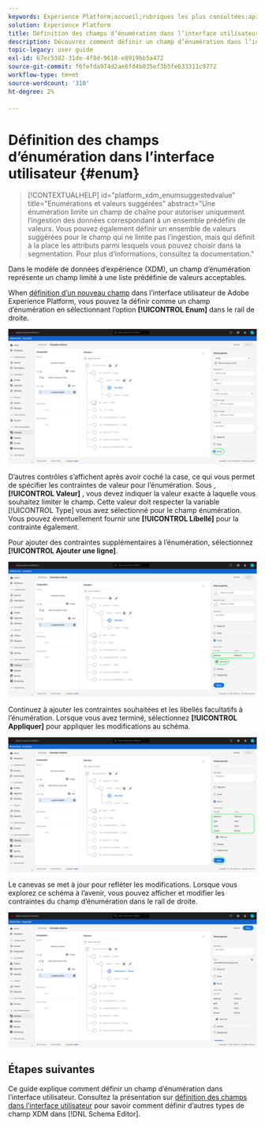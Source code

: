 ```yaml
---
keywords: Experience Platform;accueil;rubriques les plus consultées;api;API;XDM;système XDM;modèle de données d’expérience;modèle de données;ui;espace de travail;énumération;champ;
solution: Experience Platform
title: Définition des champs d’énumération dans l’interface utilisateur
description: Découvrez comment définir un champ d’énumération dans l’interface utilisateur de l’Experience Platform.
topic-legacy: user guide
exl-id: 67ec5382-31de-4f8d-9618-e8919bb5a472
source-git-commit: f6fefda974d2ae6fd4b035ef3b5fe633311c9772
workflow-type: tm+mt
source-wordcount: '310'
ht-degree: 2%

---
```


# Définition des champs d’énumération dans l’interface utilisateur {#enum}

>[!CONTEXTUALHELP]
>id="platform_xdm_enumsuggestedvalue"
>title="Enumérations et valeurs suggérées"
>abstract="Une énumération limite un champ de chaîne pour autoriser uniquement l’ingestion des données correspondant à un ensemble prédéfini de valeurs. Vous pouvez également définir un ensemble de valeurs suggérées pour le champ qui ne limite pas l’ingestion, mais qui définit à la place les attributs parmi lesquels vous pouvez choisir dans la segmentation. Pour plus d’informations, consultez la documentation."

Dans le modèle de données d’expérience (XDM), un champ d’énumération représente un champ limité à une liste prédéfinie de valeurs acceptables.

When [définition d’un nouveau champ](./overview.md#define) dans l’interface utilisateur de Adobe Experience Platform, vous pouvez la définir comme un champ d’énumération en sélectionnant l’option **[!UICONTROL Enum]** dans le rail de droite.

![](../../images/ui/fields/special/enum.png)

D’autres contrôles s’affichent après avoir coché la case, ce qui vous permet de spécifier les contraintes de valeur pour l’énumération. Sous , **[!UICONTROL Valeur]** , vous devez indiquer la valeur exacte à laquelle vous souhaitez limiter le champ. Cette valeur doit respecter la variable [!UICONTROL Type] vous avez sélectionné pour le champ énumération. Vous pouvez éventuellement fournir une **[!UICONTROL Libellé]** pour la contrainte également.

Pour ajouter des contraintes supplémentaires à l’énumération, sélectionnez **[!UICONTROL Ajouter une ligne]**.

![](../../images/ui/fields/special/enum-add-row.png)

Continuez à ajouter les contraintes souhaitées et les libellés facultatifs à l’énumération. Lorsque vous avez terminé, sélectionnez **[!UICONTROL Appliquer]** pour appliquer les modifications au schéma.

![](../../images/ui/fields/special/enum-configured.png)

Le canevas se met à jour pour refléter les modifications. Lorsque vous explorez ce schéma à l’avenir, vous pouvez afficher et modifier les contraintes du champ d’énumération dans le rail de droite.

![](../../images/ui/fields/special/enum-applied.png)

## Étapes suivantes

Ce guide explique comment définir un champ d’énumération dans l’interface utilisateur. Consultez la présentation sur [définition des champs dans l’interface utilisateur](./overview.md#special) pour savoir comment définir d’autres types de champ XDM dans [!DNL Schema Editor].
